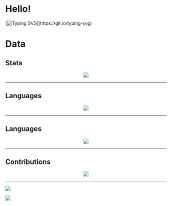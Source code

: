 # Hello!
[![Typing SVG](https://readme-typing-svg.herokuapp.com?font=Ubuntu+Mono&color=%23AAF71F&size=50&center=true&vCenter=true&width=1700&height=150&lines=printf(%22Hello%2C+%25s!%22%2C+your_name);%24my_name+%3D+'marufura';echo+'Nice+to+meet+you!';System.out.println(%22My+profile%22);std%3A%3Acout+%3C%3C+%22I+am+a+university+student+in+Japan.%22+%3C%3C+std%3A%3Aendl;console.log(%22I'm+majoring+in+Software+Engineering%22);SELECT+my_fav+FROM+me;my_fav+%3D+%5B'Traveling'%2C+'Camping'%2C+'Gaming'%5D;%3Cp%3EThank+you+for+visiting!%3C%2Fp%3E;jmp+start)](https://git.io/typing-svg)


<!-- <a href="https://github.com/anuraghazra/github-readme-stats">
    <img align="left" src="https://github-readme-stats.vercel.app/api?username=marufura&count_private=true&show_icons=true&theme=dracula" />
</a>
<a href="https://github.com/anuraghazra/github-readme-stats">
    <img align="left" src="https://github-readme-stats.vercel.app/api/top-langs/?username=marufura&layout=compact&theme=dracula" />
</a> -->

# Data
## Stats
<div style="text-align: center;">
    <a href="https://github.com/anuraghazra/github-readme-stats">
        <img src="https://github-readme-stats.vercel.app/api?username=marufura&count_private=true&show_icons=true&theme=dracula" />
    </a>
</div>

---
## Languages
<div style="text-align: center;">
    <a href="https://github.com/anuraghazra/github-readme-stats">
        <img src="https://github-readme-stats.vercel.app/api/top-langs/?username=marufura&layout=compact&theme=dracula" />
    </a>
</div>

---
## Languages
<div align="center">
    <a href="https://github.com/anuraghazra/github-readme-stats">
        <img src="https://github-readme-stats.vercel.app/api/top-langs/?username=marufura&layout=compact&theme=dracula" />
    </a>
</div>

---
## Contributions
<div style="text-align: center;">
<a href="https://github-profile-summary-cards.vercel.app/api/cards/profile-details">
    <img src="https://github-profile-summary-cards.vercel.app/api/cards/profile-details?username=marufura&theme=monokai" />
</a>
</div>

<!-- ![](https://github-profile-summary-cards.vercel.app/api/cards/profile-details?username=marufura&theme=monokai) -->

<!-- <div style="text-align: center;">
<a href="https://github-profile-summary-cards.vercel.app/api/cards/profile-details">
    <img src="https://github-profile-summary-cards.vercel.app/api/cards/profile-details?username=marufura&theme=monokai" />
</a>
</div> -->

---

<a href="https://twitter.com/_marufura_"><img src="https://img.shields.io/twitter/follow/_marufura_?label=Twitter"></img></a>

<a href="https://www.linkedin.com/in/悠宇-高井-3b114b227/"><img src="https://img.shields.io/badge/LinkedIn-0077B5?style=for-the-badge&logo=linkedin&logoColor=white"></img></a>